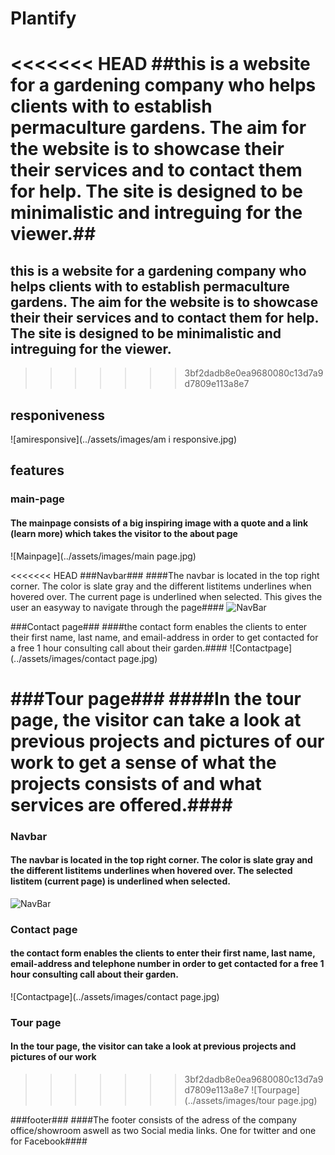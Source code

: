 # Plantify
<<<<<<< HEAD
##this is a website for a gardening company who helps clients with to establish permaculture gardens. The aim for the website is to showcase their their services and to contact them for help. The site is designed to be minimalistic and intreguing for the viewer.##
=======
## this is a website for a gardening company who helps clients with to establish permaculture gardens. The aim for the website is to showcase their their services and to contact them for help. The site is designed to be minimalistic and intreguing for the viewer.
>>>>>>> 3bf2dadb8e0ea9680080c13d7a9d7809e113a8e7

## responiveness
![amiresponsive](../assets/images/am i responsive.jpg)


## features

### main-page
#### The mainpage consists of a big inspiring image with a quote and a link (learn more) which takes the visitor to the about page
![Mainpage](../assets/images/main page.jpg)

<<<<<<< HEAD
###Navbar###
####The navbar is located in the top right corner. The color is slate gray and the different listitems underlines when hovered over. The current page is underlined when selected. This gives the user an easyway to navigate through the page####
![NavBar](../assets/images/navbar.jpg)


###Contact page###
####the contact form enables the clients to enter their first name, last name, and email-address in order to get contacted for a free 1 hour consulting call about their garden.#### 
![Contactpage](../assets/images/contact page.jpg)

###Tour page###
####In the tour page, the visitor can take a look at previous projects and pictures of our work to get a sense of what the projects consists of and what services are offered.####
=======
### Navbar
#### The navbar is located in the top right corner. The color is slate gray and the different listitems underlines when hovered over. The selected listitem (current page) is underlined when selected. 
![NavBar](../assets/images/navbar.jpg)


### Contact page
#### the contact form enables the clients to enter their first name, last name, email-address and telephone number in order to get contacted for a free 1 hour consulting call about their garden. 
![Contactpage](../assets/images/contact page.jpg)

### Tour page
#### In the tour page, the visitor can take a look at previous projects and pictures of our work
>>>>>>> 3bf2dadb8e0ea9680080c13d7a9d7809e113a8e7
![Tourpage](../assets/images/tour page.jpg)


###footer###
####The footer consists of the adress of the company office/showroom aswell as two Social media links. One for twitter and one for Facebook####









